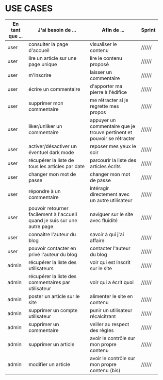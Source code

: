 # USE CASES

| En tant que ... | J'ai besoin de ...                                                        | Afin de ...                                                            | Sprint |
| --------------- | ------------------------------------------------------------------------- | ---------------------------------------------------------------------- | ------ |
| user            | consulter la page d'accueil                                               | visualiser le contenu                                                  | ////// |
| user            | lire un article sur une page unique                                       | lire le contenu proposé                                                | ////// |
| user            | m'inscrire                                                                | laisser un commentaire                                                 | ////// |
| user            | écrire un commentaire                                                     | d'apporter ma pierre à l'édifice                                       | ////// |
| user            | supprimer mon commentaire                                                 | me rétracter si je regrette mes propos                                 | ////// |
| user            | liker/unliker un commentaire                                              | appuyer un commentaire que je trouve pertinent et pouvoir se rétracter | ////// |
| user            | activer/désactiver un éventuel dark mode                                  | reposer mes yeux le soir                                               | ////// |
| user            | récupérer la liste de tous les articles par date                          | parcourir la liste des articles écrits                                 | ////// |
| user            | changer mon mot de passe                                                  | changer mon mot de passe                                               | ////// |
| user            | répondre à un commentaire                                                 | intéragir directement avec un autre utilisateur                        | ////// |
| user            | pouvoir retourner facilement à l'accueil quand je suis sur une autre page | naviguer sur le site avec fluidité                                     | ////// |
| user            | connaitre l'auteur du blog                                                | savoir à qui j'ai affaire                                              | ////// |
| user            | pouvoir contacter en privé l'auteur du blog                               | contacter l'auteur du blog                                             | ////// |
| admin           | récupérer la liste des utilisateurs                                       | voir qui est inscrit sur le site                                       | ////// |
| admin           | récupérer la liste des commentaires par utilisateur                       | voir qui a écrit quoi                                                  | ////// |
| admin           | poster un article sur le site                                             | alimenter le site en contenu                                           | ////// |
| admin           | supprimer un compte utilisateur                                           | punir un utilisateur récalcitrant                                      | ////// |
| admin           | supprimer un commentaire                                                  | veiller au respect des règles                                          | ////// |
| admin           | supprimer un article                                                      | avoir le contrôle sur mon propre contenu                               | ////// |
| admin           | modifier un article                                                       | avoir le contrôle sur mon propre contenu (bis)                         | ////// |
